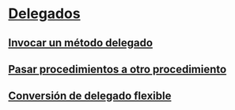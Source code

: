 # [Delegados](index.md)
## [Invocar un método delegado](how-to-invoke-a-delegate-method.md)
## [Pasar procedimientos a otro procedimiento](how-to-pass-procedures-to-another-procedure.md)
## [Conversión de delegado flexible](relaxed-delegate-conversion.md)
